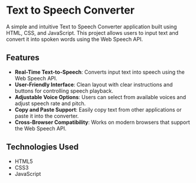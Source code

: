 # Text to Speech Converter

A simple and intuitive Text to Speech Converter application built using HTML, CSS, and JavaScript. This project allows users to input text and convert it into spoken words using the Web Speech API.



## Features

- **Real-Time Text-to-Speech**: Converts input text into speech using the Web Speech API.
- **User-Friendly Interface**: Clean layout with clear instructions and buttons for controlling speech playback.
- **Adjustable Voice Options**: Users can select from available voices and adjust speech rate and pitch.
- **Copy and Paste Support**: Easily copy text from other applications or paste it into the converter.
- **Cross-Browser Compatibility**: Works on modern browsers that support the Web Speech API.

## Technologies Used

- HTML5
- CSS3
- JavaScript

